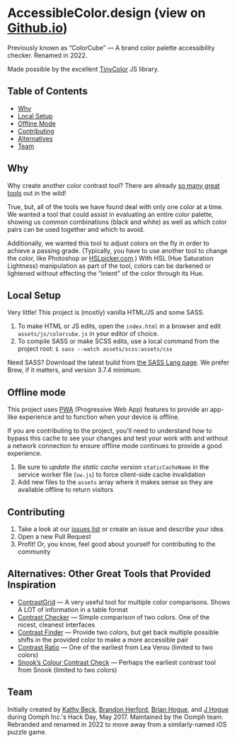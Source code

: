 # AccessibleColor.design (view on [Github.io](https://oomphinc.github.io/colorcube/))
Previously known as “ColorCube” — A brand color palette accessibility checker. Renamed in 2022.

Made possible by the excellent [TinyColor](https://bgrins.github.io/TinyColor/) JS library.

## Table of Contents
- [Why](#why)
- [Local Setup](#local-setup)
- [Offline Mode](#offline-mode)
- [Contributing](#contributing)
- [Alternatives](#alternatives)
- [Team](#team)

## Why
Why create another color contrast tool? There are already [so many great tools](#alternatives) out in the wild!

True, but, all of the tools we have found deal with only one color at a time. We wanted a tool that could assist in evaluating an entire color palette, showing us common combinations (black and white) as well as which color pairs can be used together and which to avoid.

Additionally, we wanted this tool to adjust colors on the fly in order to achieve a passing grade. (Typically, you have to use another tool to change the color, like Photoshop or [HSLpicker.com](http://hslpicker.com).) With HSL (Hue Saturation Lightness) manipulation as part of the tool, colors can be darkened or lightened without effecting the “intent” of the color through its Hue.


## Local Setup
Very little! This project is (mostly) vanilla HTML/JS and some SASS.
1. To make HTML or JS edits, open the `index.html` in a browser and edit `assets/js/colorcube.js` in your editor of choice.
1. To compile SASS or make SCSS edits, use a local command from the project root: `$ sass --watch assets/scss:assets/css`

Need SASS? Download the latest build from [the SASS Lang page](https://sass-lang.com/install). We prefer Brew, if it matters, and version 3.7.4 minimum.


## Offline mode
This project uses [PWA](https://developer.mozilla.org/en-US/docs/Web/Progressive_web_apps) (Progressive Web App) features to provide an app-like experience and to function when your device is offline.

If you are contributing to the project, you'll need to understand how to bypass this cache to see your changes and test your work with and without a network connection to ensure offline mode continues to provide a good experience.

1. Be sure to *update the static cache version* `staticCacheName` in the service worker file (`sw.js`) to force client-side
cache invalidation
1. Add new files to the `assets` array where it makes sense so they are available offline to return visitors


## Contributing
1. Take a look at our [issues list](https://github.com/oomphinc/colorcube/issues) or create an issue and describe your idea.
1. Open a new Pull Request
1. Profit! Or, you know, feel good about yourself for contributing to the community

## Alternatives: Other Great Tools that Provided Inspiration
- [ContrastGrid](https://contrast-grid.eightshapes.com) — A very useful tool for multiple color comparisons. Shows A LOT of information in a table format
- [Contrast Checker](http://contrastchecker.com) — Simple comparison of two colors. One of the nicest, cleanest interfaces
- [Contrast Finder](https://app.contrast-finder.org) — Provide two colors, but get back multiple possible shifts in the provided color to make a more accessible pair
- [Contrast Ratio](https://leaverou.github.io/contrast-ratio) — One of the earliest from Lea Verou (limited to two colors)
- [Snook’s Colour Contrast Check](https://snook.ca/technical/colour_contrast/colour.html) — Perhaps the earliest contrast tool from Snook (limited to two colors)


## Team
Initially created by [Kathy Beck](https://github.com/kbeck303), [Brandon Herford](https://github.com/BrandonDH), [Brian Hogue](https://github.com/syzygy333), and [J Hogue](https://github.com/jhogue) during Oomph Inc.'s Hack Day, May 2017. Maintained by the Oomph team. Rebranded and renamed in 2022 to move away from a similarly-named iOS puzzle game.
